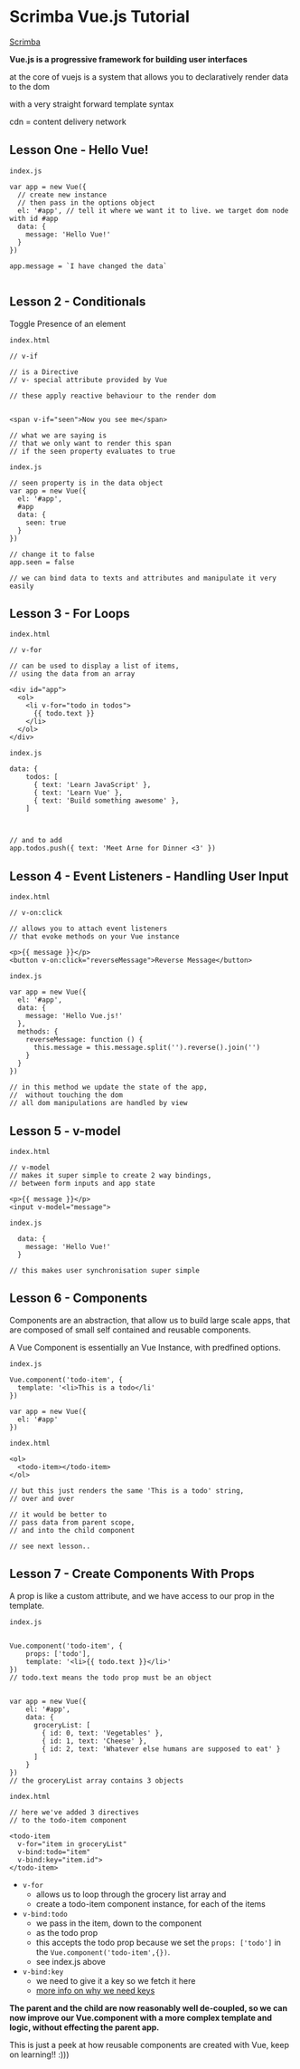 # Scrimba Vue.js Tutorial

[Scrimba](https://scrimba.com/p/pXKqta/cQ3QVcr)

**Vue.js is a progressive framework for building user interfaces**

at the core of vuejs is a system that allows you to declaratively render data to the dom

with a very straight forward template syntax

cdn = content delivery network

## Lesson One - Hello Vue!

`index.js`

```
var app = new Vue({
  // create new instance
  // then pass in the options object
  el: '#app', // tell it where we want it to live. we target dom node with id #app
  data: {
    message: 'Hello Vue!'
  }
})

app.message = `I have changed the data`


```

## Lesson 2 - Conditionals

Toggle Presence of an element

`index.html`

```
// v-if

// is a Directive
// v- special attribute provided by Vue

// these apply reactive behaviour to the render dom


<span v-if="seen">Now you see me</span>

// what we are saying is
// that we only want to render this span
// if the seen property evaluates to true
```

`index.js`

```
// seen property is in the data object
var app = new Vue({
  el: '#app',
  #app
  data: {
    seen: true
  }
})

// change it to false
app.seen = false

// we can bind data to texts and attributes and manipulate it very easily
```

## Lesson 3 - For Loops

`index.html`

```
// v-for

// can be used to display a list of items,
// using the data from an array

<div id="app">
  <ol>
    <li v-for="todo in todos">
      {{ todo.text }}
    </li>
  </ol>
</div>
```

`index.js`

```
data: {
    todos: [
      { text: 'Learn JavaScript' },
      { text: 'Learn Vue' },
      { text: 'Build something awesome' },
    ]



// and to add
app.todos.push({ text: 'Meet Arne for Dinner <3' })
```

## Lesson 4 - Event Listeners - Handling User Input

`index.html`

```
// v-on:click

// allows you to attach event listeners
// that evoke methods on your Vue instance

<p>{{ message }}</p>
<button v-on:click="reverseMessage">Reverse Message</button>

```

`index.js`

```
var app = new Vue({
  el: '#app',
  data: {
    message: 'Hello Vue.js!'
  },
  methods: {
    reverseMessage: function () {
      this.message = this.message.split('').reverse().join('')
    }
  }
})

// in this method we update the state of the app,
//  without touching the dom
// all dom manipulations are handled by view
```

## Lesson 5 - v-model

`index.html`

```
// v-model
// makes it super simple to create 2 way bindings,
// between form inputs and app state

<p>{{ message }}</p>
<input v-model="message">

```

`index.js`

```
  data: {
    message: 'Hello Vue!'
  }

// this makes user synchronisation super simple
```

## Lesson 6 - Components

Components are an abstraction,
that allow us to build large scale apps,
that are composed of small self contained
and reusable components.

A Vue Component is essentially an Vue Instance,
with predfined options.

`index.js`

```
Vue.component('todo-item', {
  template: '<li>This is a todo</li'
})

var app = new Vue({
  el: '#app'
})
```

`index.html`

```
<ol>
  <todo-item></todo-item>
</ol>

// but this just renders the same 'This is a todo' string,
// over and over

// it would be better to
// pass data from parent scope,
// and into the child component

// see next lesson..
```

## Lesson 7 - Create Components With Props

A prop is like a custom attribute,
and we have access to our prop in the template.

`index.js`

```

Vue.component('todo-item', {
    props: ['todo'],
    template: '<li>{{ todo.text }}</li>'
})
// todo.text means the todo prop must be an object


var app = new Vue({
    el: '#app',
    data: {
      groceryList: [
        { id: 0, text: 'Vegetables' },
        { id: 1, text: 'Cheese' },
        { id: 2, text: 'Whatever else humans are supposed to eat' }
      ]
    }
})
// the groceryList array contains 3 objects
```

`index.html`

```
// here we've added 3 directives
// to the todo-item component

<todo-item
  v-for="item in groceryList"
  v-bind:todo="item"
  v-bind:key="item.id">
</todo-item>
```

- `v-for`
  - allows us to loop through the grocery list array and
  - create a todo-item component instance, for each of the items
- `v-bind:todo`
  - we pass in the item, down to the component
  - as the todo prop
  - this accepts the todo prop because we set the `props: ['todo']` in the `Vue.component('todo-item',{})`.
  - see index.js above
- `v-bind:key`
  - we need to give it a key so we fetch it here
  - [more info on why we need keys](https://vuejs.org/v2/guide/list.html#key)

**The parent and the child are now reasonably well de-coupled, so we can now improve our Vue.component with a more complex template and logic, without effecting the parent app.**

This is just a peek at how reusable components are created with Vue, keep on learning!! :)))
